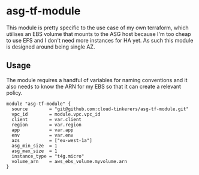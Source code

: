 # asg-tf-module

This module is pretty specific to the use case of my own terraform, which utilises an EBS volume that mounts to the ASG host because I'm too cheap to use EFS and I don't need more instances for HA yet. As such this module is designed around being single AZ.

## Usage

The module requires a handful of variables for naming conventions and it also needs to know the ARN for my EBS so that it can create a relevant policy.

```
module "asg-tf-module" {
  source        = "git@github.com:cloud-tinkerers/asg-tf-module.git"
  vpc_id        = module.vpc.vpc_id
  client        = var.client
  region        = var.region
  app           = var.app
  env           = var.env
  azs           = ["eu-west-1a"]
  asg_min_size  = 1
  asg_max_size  = 1
  instance_type = "t4g.micro"
  volume_arn    = aws_ebs_volume.myvolume.arn
}
```